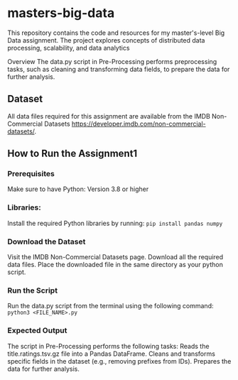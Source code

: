 # masters-big-data
This repository contains the code and resources for my master's-level Big Data assignment. The project explores concepts of distributed data processing, scalability, and data analytics

Overview
The data.py script in Pre-Processing performs preprocessing tasks, such as cleaning and transforming data fields, to prepare the data for further analysis.

## Dataset
All data files required for this assignment are available from the IMDB Non-Commercial Datasets https://developer.imdb.com/non-commercial-datasets/. 

## How to Run the Assignment1

### Prerequisites
Make sure to have Python: Version 3.8 or higher

### Libraries:
Install the required Python libraries by running:
`pip install pandas numpy`

### Download the Dataset
Visit the IMDB Non-Commercial Datasets page.
Download all the required data files.
Place the downloaded file in the same directory as your python script.

### Run the Script
Run the data.py script from the terminal using the following command:
`python3 <FILE_NAME>.py`

### Expected Output
The script in Pre-Processing performs the following tasks:
Reads the title.ratings.tsv.gz file into a Pandas DataFrame.
Cleans and transforms specific fields in the dataset (e.g., removing prefixes from IDs).
Prepares the data for further analysis.
